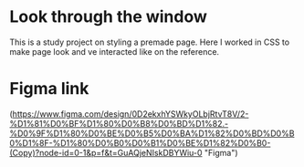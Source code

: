 # Look through the window
This is a study project on styling a premade page. 
Here I worked in CSS to make page look and ve interacted like on the reference.

# Figma link
(https://www.figma.com/design/0D2ekxhYSWkyOLbjRtvT8V/2-%D1%81%D0%BF%D1%80%D0%B8%D0%BD%D1%82.-%D0%9F%D1%80%D0%BE%D0%B5%D0%BA%D1%82%D0%BD%D0%B0%D1%8F-%D1%80%D0%B0%D0%B1%D0%BE%D1%82%D0%B0-(Copy)?node-id=0-1&p=f&t=GuAQjeNIskDBYWiu-0 "Figma")